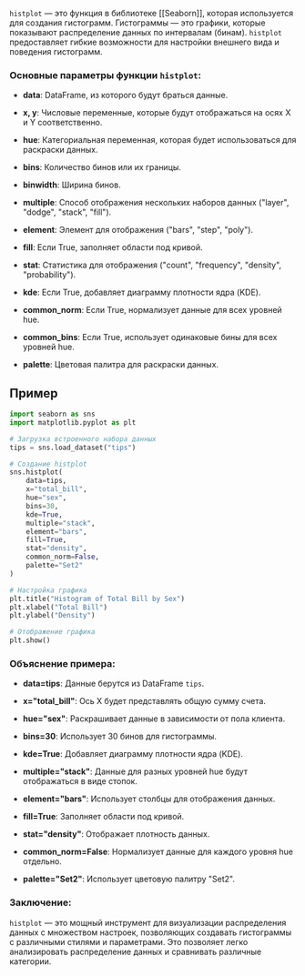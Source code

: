 `histplot` — это функция в библиотеке [[Seaborn]], которая используется для создания гистограмм. Гистограммы — это графики, которые показывают распределение данных по интервалам (бинам). `histplot` предоставляет гибкие возможности для настройки внешнего вида и поведения гистограмм.

### Основные параметры функции `histplot`:

- **data**: DataFrame, из которого будут браться данные.
    
- **x, y**: Числовые переменные, которые будут отображаться на осях X и Y соответственно.
    
- **hue**: Категориальная переменная, которая будет использоваться для раскраски данных.
    
- **bins**: Количество бинов или их границы.
    
- **binwidth**: Ширина бинов.
    
- **multiple**: Способ отображения нескольких наборов данных ("layer", "dodge", "stack", "fill").
    
- **element**: Элемент для отображения ("bars", "step", "poly").
    
- **fill**: Если True, заполняет области под кривой.
    
- **stat**: Статистика для отображения ("count", "frequency", "density", "probability").
    
- **kde**: Если True, добавляет диаграмму плотности ядра (KDE).
    
- **common_norm**: Если True, нормализует данные для всех уровней hue.
    
- **common_bins**: Если True, использует одинаковые бины для всех уровней hue.
    
- **palette**: Цветовая палитра для раскраски данных.


## Пример

```python
import seaborn as sns
import matplotlib.pyplot as plt

# Загрузка встроенного набора данных
tips = sns.load_dataset("tips")

# Создание histplot
sns.histplot(
    data=tips,
    x="total_bill",
    hue="sex",
    bins=30,
    kde=True,
    multiple="stack",
    element="bars",
    fill=True,
    stat="density",
    common_norm=False,
    palette="Set2"
)

# Настройка графика
plt.title("Histogram of Total Bill by Sex")
plt.xlabel("Total Bill")
plt.ylabel("Density")

# Отображение графика
plt.show()
```
### Объяснение примера:

- **data=tips**: Данные берутся из DataFrame `tips`.
    
- **x="total_bill"**: Ось X будет представлять общую сумму счета.
    
- **hue="sex"**: Раскрашивает данные в зависимости от пола клиента.
    
- **bins=30**: Использует 30 бинов для гистограммы.
    
- **kde=True**: Добавляет диаграмму плотности ядра (KDE).
    
- **multiple="stack"**: Данные для разных уровней hue будут отображаться в виде стопок.
    
- **element="bars"**: Использует столбцы для отображения данных.
    
- **fill=True**: Заполняет области под кривой.
    
- **stat="density"**: Отображает плотность данных.
    
- **common_norm=False**: Нормализует данные для каждого уровня hue отдельно.
    
- **palette="Set2"**: Использует цветовую палитру "Set2".

### Заключение:

`histplot` — это мощный инструмент для визуализации распределения данных с множеством настроек, позволяющих создавать гистограммы с различными стилями и параметрами. Это позволяет легко анализировать распределение данных и сравнивать различные категории.